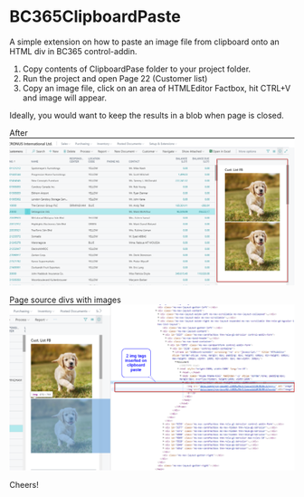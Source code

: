 # BC365ClipboardPaste
A simple extension on how to paste an image file from clipboard onto an HTML div in BC365 control-addin.



1. Copy contents of ClipboardPase folder to your project folder.
2. Run the project and open Page 22 (Customer list)
3. Copy an image file, click on an area of HTMLEditor Factbox, hit CTRL+V and image will appear.

Ideally, you would want to keep the results in a blob when page is closed.

After 
![](HTMLPasteFromClipboard/Source.png)

Page source divs with images
![](HTMLPasteFromClipboard/Action.png)

Cheers!
